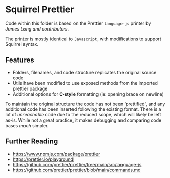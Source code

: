 # Squirrel Prettier

Code within this folder is based on the Prettier `language-js` printer by *James Long and contributors*.

The printer is mostly identical to `Javascript`, with modifications to support Squirrel syntax.

## Features

- Folders, filenames, and code structure replicates the original source code
- Utils have been modified to use exposed methods from the imported prettier package
- Additional options for **C-style** formatting (ie: opening brace on newline)

To maintain the original structure the code has not been 'prettified', and any additional code has been inserted following the existing format. There is a lot of *unreachable* code due to the reduced scope, which will likely be left as-is. While not a great practice, it makes debugging and comparing code bases *much* simpler.

## Further Reading

- https://www.npmjs.com/package/prettier
- https://prettier.io/playground
- https://github.com/prettier/prettier/tree/main/src/language-js
- https://github.com/prettier/prettier/blob/main/commands.md
